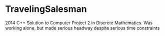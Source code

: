 # TravelingSalesman
2014 C++ Solution to Computer Project 2 in Discrete Mathematics.
Was working alone, but made serious headway despite serious time constraints
